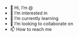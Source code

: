 - 👋 Hi, I’m @              
- 👀 I’m interested in        
- 🌱 I’m currently learning      
- 💞️ I’m looking to collaborate on       
- 📫 How to reach me       

<!---
fasterastv2/fasterastv2 is a ✨ special ✨ repository because its `README.md` (this file) appears on your GitHub profile.
You can click the Preview link to take a look at your changes.
--->

